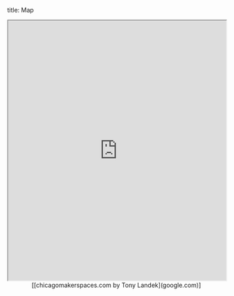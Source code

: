 title: Map
<iframe src="https://www.google.com/maps/d/u/0/embed?mid=1nAYkxWPWN1vR-OaLp82ID7TVPBY" width="100%" height="600px"></iframe>

<center>[[chicagomakerspaces.com by Tony Landek](google.com)]</center>
